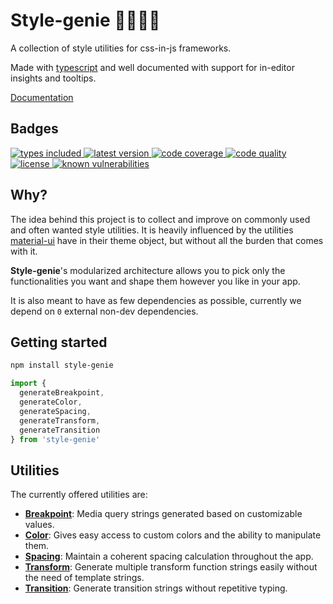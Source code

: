 # Style-genie 🧞‍♂️🧞‍♀️

A collection of style utilities for css-in-js frameworks.

Made with [typescript](https://github.com/microsoft/TypeScript) and well documented with support for in-editor insights and tooltips.

[Documentation](https://jcquintas.gitbook.io/style-genie/)

## Badges

<a href="https://www.npmjs.com/package/style-genie">
  <img src="https://badgen.net/npm/v/style-genie?icon=npm&label=style-genie" alt="types included">
</a>
<a href="https://github.com/microsoft/TypeScript">
  <img src="https://badgen.net/npm/types/style-genie?icon=typescript&label" alt="latest version">
</a>
<a href="https://codecov.io/gh/JCQuintas/style-genie">
  <img src="https://badgen.net/codecov/c/github/JCQuintas/style-genie/master?icon=codecov" alt="code coverage">
</a>
<a href="https://www.codefactor.io/repository/github/jcquintas/style-genie">
  <img src="https://www.codefactor.io/repository/github/jcquintas/style-genie/badge" alt="code quality">
</a>
<a href="https://opensource.org/licenses/MIT">
  <img src="https://badgen.net/npm/license/style-genie" alt="license">
</a>
<a href="https://snyk.io/test/github/JCQuintas/style-genie?targetFile=package.json">
  <img src="https://snyk.io/test/github/JCQuintas/style-genie/badge.svg?targetFile=package.json" alt="known vulnerabilities" >
</a>

## Why?

The idea behind this project is to collect and improve on commonly used and often wanted style utilities. It is heavily influenced by the utilities [material-ui](https://github.com/mui-org/material-ui) have in their theme object, but without all the burden that comes with it.

**Style-genie**'s modularized architecture allows you to pick only the functionalities you want and shape them however you like in your app.

It is also meant to have as few dependencies as possible, currently we depend on `0` external non-dev dependencies.

## Getting started

```bash
npm install style-genie
```

<!-- prettier-ignore-start -->
```javascript
import {
  generateBreakpoint,
  generateColor,
  generateSpacing,
  generateTransform,
  generateTransition
} from 'style-genie'
```
<!-- prettier-ignore-end -->

## Utilities

The currently offered utilities are:

- **[Breakpoint](./src/breakpoint/readme.md)**: Media query strings generated based on customizable values.
- **[Color](./src/color/readme.md)**: Gives easy access to custom colors and the ability to manipulate them.
- **[Spacing](./src/spacing/readme.md)**: Maintain a coherent spacing calculation throughout the app.
- **[Transform](./src/transform/readme.md)**: Generate multiple transform function strings easily without the need of template strings.
- **[Transition](./src/transition/readme.md)**: Generate transition strings without repetitive typing.
